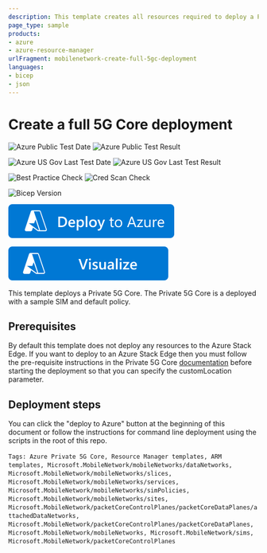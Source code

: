 ```yaml
---
description: This template creates all resources required to deploy a Private 5G Core, including provisioning sims and creating sample QoS policy. It can optionally be deployed to a Kubernetes cluster running on an Azure Stack Edge device.
page_type: sample
products:
- azure
- azure-resource-manager
urlFragment: mobilenetwork-create-full-5gc-deployment
languages:
- bicep
- json
---
```

# Create a full 5G Core deployment

![Azure Public Test Date](https://azurequickstartsservice.blob.core.windows.net/badges/quickstarts/microsoft.mobilenetwork/mobilenetwork-create-full-5gc-deployment/PublicLastTestDate.svg)
![Azure Public Test Result](https://azurequickstartsservice.blob.core.windows.net/badges/quickstarts/microsoft.mobilenetwork/mobilenetwork-create-full-5gc-deployment/PublicDeployment.svg)

![Azure US Gov Last Test Date](https://azurequickstartsservice.blob.core.windows.net/badges/quickstarts/microsoft.mobilenetwork/mobilenetwork-create-full-5gc-deployment/FairfaxLastTestDate.svg)
![Azure US Gov Last Test Result](https://azurequickstartsservice.blob.core.windows.net/badges/quickstarts/microsoft.mobilenetwork/mobilenetwork-create-full-5gc-deployment/FairfaxDeployment.svg)

![Best Practice Check](https://azurequickstartsservice.blob.core.windows.net/badges/quickstarts/microsoft.mobilenetwork/mobilenetwork-create-full-5gc-deployment/BestPracticeResult.svg)
![Cred Scan Check](https://azurequickstartsservice.blob.core.windows.net/badges/quickstarts/microsoft.mobilenetwork/mobilenetwork-create-full-5gc-deployment/CredScanResult.svg)

![Bicep Version](https://azurequickstartsservice.blob.core.windows.net/badges/quickstarts/microsoft.mobilenetwork/mobilenetwork-create-full-5gc-deployment/BicepVersion.svg)

[![Deploy To Azure](https://raw.githubusercontent.com/Azure/azure-quickstart-templates/master/1-CONTRIBUTION-GUIDE/images/deploytoazure.svg?sanitize=true)](https://portal.azure.com/#create/Microsoft.Template/uri/https%3A%2F%2Fraw.githubusercontent.com%2FAzure%2Fazure-quickstart-templates%2Fmaster%2Fquickstarts%2Fmicrosoft.mobilenetwork%2Fmobilenetwork-create-full-5gc-deployment%2Fazuredeploy.json)

[![Visualize](https://raw.githubusercontent.com/Azure/azure-quickstart-templates/master/1-CONTRIBUTION-GUIDE/images/visualizebutton.svg?sanitize=true)](http://armviz.io/#/?load=https%3A%2F%2Fraw.githubusercontent.com%2FAzure%2Fazure-quickstart-templates%2Fmaster%2Fquickstarts%2Fmicrosoft.mobilenetwork%2Fmobilenetwork-create-full-5gc-deployment%2Fazuredeploy.json)

This template deploys a Private 5G Core. The Private 5G Core is a deployed with a sample SIM and default policy.

## Prerequisites

By default this template does not deploy any resources to the Azure Stack Edge. If you want to deploy to an Azure Stack Edge then you must follow the pre-requisite instructions in the Private 5G Core [documentation](https://docs.microsoft.com/azure/private-5g-core/complete-private-mobile-network-prerequisites) before starting the deployment so that you can specify the customLocation parameter.

## Deployment steps

You can click the "deploy to Azure" button at the beginning of this document or follow the instructions for command line deployment using the scripts in the root of this repo.

`Tags: Azure Private 5G Core, Resource Manager templates, ARM templates, Microsoft.MobileNetwork/mobileNetworks/dataNetworks, Microsoft.MobileNetwork/mobileNetworks/slices, Microsoft.MobileNetwork/mobileNetworks/services, Microsoft.MobileNetwork/mobileNetworks/simPolicies, Microsoft.MobileNetwork/mobileNetworks/sites, Microsoft.MobileNetwork/packetCoreControlPlanes/packetCoreDataPlanes/attachedDataNetworks, Microsoft.MobileNetwork/packetCoreControlPlanes/packetCoreDataPlanes, Microsoft.MobileNetwork/mobileNetworks, Microsoft.MobileNetwork/sims, Microsoft.MobileNetwork/packetCoreControlPlanes`

